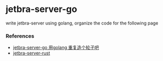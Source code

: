 # jetbra-server-go

write jetbra-server using golang, organize the code for the following page

### References
- [jetbra-server-go 用golang 重复造个轮子吧](https://linux.do/t/topic/9209/1)
- [jetbra-server-rust](https://github.com/snail88/jetbra-server-rust)

